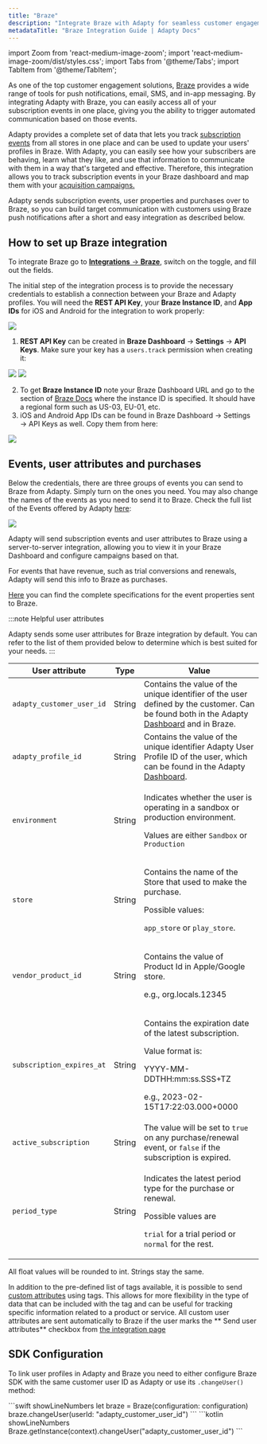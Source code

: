 ```yaml
---
title: "Braze"
description: "Integrate Braze with Adapty for seamless customer engagement and push notifications."
metadataTitle: "Braze Integration Guide | Adapty Docs"
---
```


import Zoom from 'react-medium-image-zoom';
import 'react-medium-image-zoom/dist/styles.css';
import Tabs from '@theme/Tabs';
import TabItem from '@theme/TabItem'; 

As one of the top customer engagement solutions, [Braze](https://braze.com/) provides a wide range of tools for push notifications, email, SMS, and in-app messaging. By integrating Adapty with Braze, you can easily access all of your subscription events in one place, giving you the ability to trigger automated communication based on those events. 

Adapty provides a complete set of data that lets you track [subscription events](events) from all stores in one place and can be used to update your users' profiles in Braze. With Adapty, you can easily see how your subscribers are behaving, learn what they like, and use that information to communicate with them in a way that's targeted and effective. Therefore, this integration allows you to track subscription events in your Braze dashboard and map them with your [acquisition campaigns.](https://www.braze.com/product/braze-canvas-flow) 

Adapty sends subscription events, user properties and purchases over to Braze, so you can build target communication with customers using Braze push notifications after a short and easy integration as described below.

## How to set up Braze integration

To integrate Braze go to [**Integrations** -> **Braze**](https://app.adapty.io/integrations/braze), switch on the toggle, and fill out the fields.

The initial step of the integration process is to provide the necessary credentials to establish a connection between your Braze and Adapty profiles. You will need the **REST API Key**, your **Braze Instance ID**, and **App IDs** for iOS and Android for the integration to work properly:


<Zoom>
  <img src={require('./img/5f1e62c-adapty_braze.webp').default}
  style={{
    border: '1px solid #727272', /* border width and color */
    width: '700px', /* image width */
    display: 'block', /* for alignment */
    margin: '0 auto' /* center alignment */
  }}
/>
</Zoom>





1. **REST API Key** can be created in **Braze Dashboard** → **Settings** → **API Keys**. Make sure your key has a `users.track` permission when creating it:


<Zoom>
  <img src={require('./img/b5fdf16-adapty_braze_create_api_key.webp').default}
  style={{
    border: '1px solid #727272', /* border width and color */
    width: '700px', /* image width */
    display: 'block', /* for alignment */
    margin: '0 auto' /* center alignment */
  }}
/>
</Zoom>






<Zoom>
  <img src={require('./img/1e5b4b8-adapty_braze_api_key_users_track.webp').default}
  style={{
    border: '1px solid #727272', /* border width and color */
    width: '700px', /* image width */
    display: 'block', /* for alignment */
    margin: '0 auto' /* center alignment */
  }}
/>
</Zoom>





2. To get **Braze Instance ID** note your Braze Dashboard URL and go to the section of [Braze Docs](https://www.braze.com/docs/api/basics/#endpoints) where the instance ID is specified. It should have a regional form such as US-03, EU-01, etc.
3. iOS and Android App IDs can be found in Braze Dashboard → Settings → API Keys as well. Copy them from here:


<Zoom>
  <img src={require('./img/1e6d21b-adapty_braze_app_ids.webp').default}
  style={{
    border: '1px solid #727272', /* border width and color */
    width: '700px', /* image width */
    display: 'block', /* for alignment */
    margin: '0 auto' /* center alignment */
  }}
/>
</Zoom>





## Events, user attributes and purchases

Below the credentials, there are three groups of events you can send to Braze from Adapty. Simply turn on the ones you need. You may also change the names of the events as you need to send it to Braze. Check the full list of the Events offered by Adapty [here](events):


<Zoom>
  <img src={require('./img/702e628-adapty_braze_events_names.webp').default}
  style={{
    border: '1px solid #727272', /* border width and color */
    width: '700px', /* image width */
    display: 'block', /* for alignment */
    margin: '0 auto' /* center alignment */
  }}
/>
</Zoom>





Adapty will send subscription events and user attributes to Braze using a server-to-server integration, allowing you to view it in your Braze Dashboard and configure campaigns based on that.

For events that have revenue, such as trial conversions and renewals, Adapty will send this info to Braze as purchases.

[Here](events#properties) you can find the complete specifications for the event properties sent to Braze.

:::note
Helpful user attributes

Adapty sends some user attributes for Braze integration by default. You can refer to the list of them provided below to determine which is best suited for your needs.
:::

| User attribute | Type | Value |
|--------------|----|-----|
| `adapty_customer_user_id` | String | Contains the value of the unique identifier of the user defined by the customer. Can be found both in the Adapty [Dashboard](profiles-crm) and in Braze. |
| `adapty_profile_id` | String | Contains the value of the unique identifier Adapty User Profile ID of the user, which can be found in the Adapty [Dashboard](profiles-crm). |
| `environment` | String | <p>Indicates whether the user is operating in a sandbox or production environment.</p><p></p><p>Values are either `Sandbox` or `Production`</p> |
| `store` | String | <p>Contains the name of the Store that used to make the purchase.</p><p></p><p>Possible values:</p><p>`app_store` or `play_store`.</p> |
| `vendor_product_id` | String | <p>Contains the value of Product Id in Apple/Google store.</p><p></p><p>e.g., org.locals.12345</p> |
| `subscription_expires_at` | String | <p>Contains the expiration date of the latest subscription.</p><p></p><p>Value format is:</p><p>YYYY-MM-DDTHH:mm:ss.SSS+TZ</p><p>e.g., 2023-02-15T17:22:03.000+0000</p> |
| `active_subscription` | String | The value will be set to `true` on any purchase/renewal event, or `false` if the subscription is expired. |
| `period_type` | String | <p>Indicates the latest period type for the purchase or renewal.</p><p></p><p>Possible values are</p><p>`trial` for a trial period or `normal` for the rest.</p> |


All float values will be rounded to int. Strings stay the same.

In addition to the pre-defined list of tags available, it is possible to send [custom attributes](segments#custom-attributes) using tags. This allows for more flexibility in the type of data that can be included with the tag and can be useful for tracking specific information related to a product or service. All custom user attributes are sent automatically to Braze if the user marks the ** Send user attributes** checkbox from [the integration page](https://app.adapty.io/integrations/braze)

## SDK Configuration

To link user profiles in Adapty and Braze you need to either configure Braze SDK with the same customer user ID as Adapty or use its `.changeUser()` method:

<Tabs groupId="current-os" queryString>
<TabItem value="swift" label="iOS (Swift)" default>
```swift showLineNumbers
let braze = Braze(configuration: configuration)
braze.changeUser(userId: "adapty_customer_user_id")
```
</TabItem>
<TabItem value="kotlin" label="Android (Kotlin)" default>
```kotlin showLineNumbers
Braze.getInstance(context).changeUser("adapty_customer_user_id")
```
</TabItem>
</Tabs>
